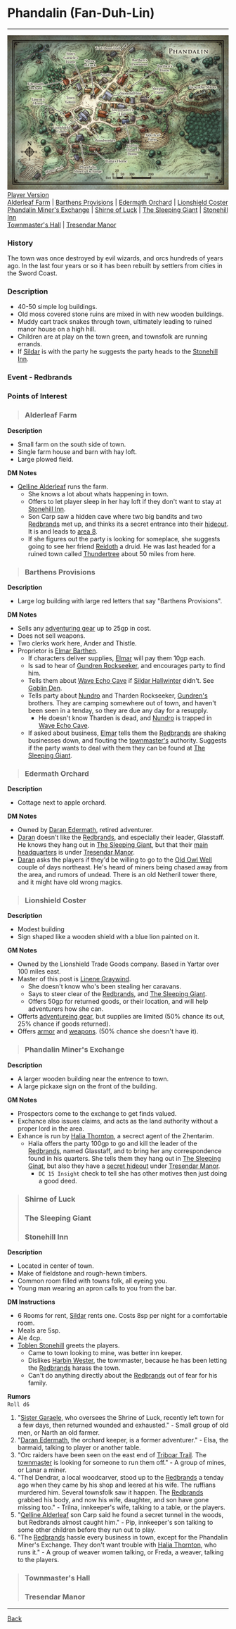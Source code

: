 # Phandalin (Fan-Duh-Lin)
---

![Phandalin](./images/phandalin.jpeg)
[Player Version](./images/phandalin-player.jpeg)  
[Alderleaf Farm](#alderleaf-farm) | [Barthens Provisions](#barthens-provisions) | [Edermath Orchard](#edermath-orchard) | [Lionshield Coster](#lionshield-coster)  
[Phandalin Miner's Exchange](#phandalin-miners-exchange) | [Shirne of Luck](#shirne-of-luck) | [The Sleeping Giant](#the-sleeping-giant) | [Stonehill Inn](#stonehill-inn)  
[Townmaster's Hall](#townmasters-hall) | [Tresendar Manor](#tresendar-manor)

### History
The town was once destroyed by evil wizards, and orcs hundreds of years ago. In the last four years or so it has been rebuilt by settlers from cities in the Sword Coast.

### Description
 - 40-50 simple log buildings.
 - Old moss covered stone ruins are mixed in with new wooden buildings.
 - Muddy cart track snakes through town, ultimately leading to ruined manor house on a high hill.
 - Children are at play on the town green, and townsfolk are running errands.
 - If [Sildar](../npcs/sildar-hallwinter.md) is with the party he suggests the party heads to the [Stonehill Inn](#stonehill-inn).

 ### **Event - Redbrands**

### Points of Interest
>### Alderleaf Farm
**Description**
- Small farm on the south side of town.
- Single farm house and barn with hay loft.
- Large plowed field.

**DM Notes**
- [Qelline Alderleaf](../npcs/qelline-alderleaf.md) runs the farm.
  - She knows a lot about whats happening in town.
  - Offers to let player sleep in her hay loft if they don't want to stay at [Stonehill Inn](#stonehill-inn).
  - Son Carp saw a hidden cave where two big bandits and two [Redbrands](#event---redbrands) met up, and thinks its a secret entrance into their [hideout](../locations/redbrand-hideout.md). It is and leads to [area 8](../locations/redbrand-hideout.md#8-crevasse).
  - If she figures out the party is looking for someplace, she suggests going to see her friend [Reidoth](../npcs/reidoth) a druid. He was last headed for a ruined town called [Thundertree](../locations/ruins-of-thundertree.md) about 50 miles from here.

>### Barthens Provisions
**Description**
- Large log building with large red letters that say "Barthens Provisions".

**DM Notes**
- Sells any [adventuring gear](https://5e.tools/quickreference.html#bookref-quick,1,adventuring%20gear) up to 25gp in cost.
- Does not sell weapons.
- Two clerks work here, Ander and Thistle.
- Proprietor is [Elmar Barthen](../npcs/elmar-barthen.md).
  - If characters deliver supplies, [Elmar](../npcs/elmar-barthen.md) will pay them 10gp each.
  - Is sad to hear of [Gundren Rockseeker](../npcs/gundren-rockseeker.md), and encourages party to find him.
  - Tells them about [Wave Echo Cave](../locations/wave-echo-cave.md) if [Sildar Hallwinter](../npcs/sildar-hallwinter.md) didn't. See [Goblin Den](../locations/cragmaw-hideout.md#6-goblin-den).
  - Tells party about [Nundro](../npcs/nundro-rockseeker.md) and Tharden Rockseeker, [Gundren's](../npcs/gundren-rockseeker.md) brothers. They are camping somewhere out of town, and haven't been seen in a tenday, so they are due any day for a resupply.
    - He doesn't know Tharden is dead, and [Nundro](../npcs/nundro-rockseeker.md) is trapped in [Wave Echo Cave](../locations/wave-echo-cave.md).
  - If asked about business, [Elmar](../npcs/elmar-barthen.md) tells them the [Redbrands](#event---redbrands) are shaking businesses down, and flouting the [townmaster's](#townmasters-hall) authority. Suggests if the party wants to deal with them they can be found at [The Sleeping Giant](#the-sleeping-giant).

>### Edermath Orchard
**Description**
- Cottage next to apple orchard.

**DM Notes**
- Owned by [Daran Edermath](../npcs/daran-edermath.md), retired adventurer.
- [Daran](../npcs/daran-edermath.md) doesn't like the [Redbrands](#event---redbrands), and especially their leader, Glasstaff. He knows they hang out in [The Sleeping Giant](#the-sleeping-giant), but that their [main headquarters](../locations/redbrand-hideout.md) is under [Tresendar Manor](#tresendar-manor).
- [Daran](../npcs/daran-edermath.md) asks the players if they'd be willing to go to the [Old Owl Well](../locations/old-owl-well.md) couple of days northeast. He's heard of miners being chased away from the area, and rumors of undead. There is an old Netheril tower there, and it might have old wrong magics.

>### Lionshield Coster
**Description**
- Modest building
- Sign shaped like a wooden shield with a blue lion painted on it.

**GM Notes**
- Owned by the Lionshield Trade Goods company. Based in Yartar over 100 miles east.
- Master of this post is [Linene Graywind](../npcs/linene-graywind.md).
  - She doesn't know who's been stealing her caravans.
  - Says to steer clear of the [Redbrands](#event---redbrands), and [The Sleeping Giant](#the-sleeping-giant).
  - Offers 50gp for returned goods, or their location, and will help adventurers how she can.
- Offerts [adventureing gear](https://5e.tools/quickreference.html#bookref-quick,1,adventuring%20gear), but supplies are limited (50% chance its out, 25% chance if goods returned).
- Offers [armor](https://5e.tools/quickreference.html#bookref-quick,1,armor%20and%20shields) and [weapons](https://5e.tools/quickreference.html#bookref-quick,1,weapons). (50% chance she doesn't have it).

>### Phandalin Miner's Exchange
**Description**
- A larger wooden building near the entrence to town.
- A large pickaxe sign on the front of the building.

**GM Notes**
- Prospectors come to the exchange to get finds valued.
- Exchance also issues claims, and acts as the land authority without a proper lord in the area.
- Exhance is run by [Halia Thornton](../npcs/halia-thornton.md), a secrect agent of the Zhentarim.
  - Halia offers the party 100gp to go and kill the leader of the [Redbrands](#event---redbrands), named Glasstaff, and to bring her any correspondence found in his quarters. She tells them they hang out in [The Sleeping Ginat](#the-sleeping-giant), but also they have a [secret hideout](../locations/redbrand-hideout.md) under [Tresendar Manor](#tresendar-manor).
     - `DC 15 Insight` check to tell she has other motives then just doing a good deed.

>### Shirne of Luck
>### The Sleeping Giant
>### Stonehill Inn
**Description**
- Located in center of town.
- Make of fieldstone and rough-hewn timbers.
- Common room filled with towns folk, all eyeing you.
- Young man wearing an apron calls to you from the bar.

**DM Instructions**
- 6 Rooms for rent, [Sildar](../npcs/sildar-hallwinter.md) rents one. Costs 8sp per night for a comfortable room.
- Meals are 5sp.
- Ale 4cp.
- [Toblen Stonehill](../npcs/toblen-stonehill.md) greets the players.
  - Came to town looking to mine, was better inn keeper.
  - Dislikes [Harbin Wester](../npcs/harbin-wester.md), the townmaster, because he has been letting the [Redbrands](#event---redbrands) harass the town.
  - Can't do anything directly about the [Redbrands](#event---redbrands) out of fear for his family.

**Rumors**  
`Roll d6`
 1. "[Sister Garaele](../npcs/sister-garaele.md), who oversees the Shrine of Luck, recently left town for a few days, then returned wounded and exhausted." - Small group of old men, or Narth an old farmer.
 2. "[Daran Edermath](../npcs/daran-edermath.md), the orchard keeper, is a former adventurer." - Elsa, the barmaid, talking to player or another table.
 3. "Orc raiders have been seen on the east end of [Triboar Trail](../locations/triboar-trail.md). The [townmaster](#townmasters-hall) is looking for someone to run them off." - A group of mines, or Lanar a miner.
 4. "Thel Dendrar, a local woodcarver, stood up to the [Redbrands](#event---redbrands) a tenday ago when they came by his shop and leered at his wife. The ruffians murdered him. Several townsfolk saw it happen. The [Redbrands](#event---redbrands) grabbed his body, and now his wife, daughter, and son have gone missing too." - Trilna, innkeeper's wife, talking to a table, or the players.
 5. "[Qelline Alderleaf](../npcs/qelline-alderleaf.md) son Carp said he found a secret tunnel in the woods, but Redbrands almost caught him." - Pip, innkeeper's son talking to some other children before they run out to play.
 6. "The [Redbrands](#event---redbrands) hassle every business in town, except for the Phandalin Miner's Exchange. They don't want trouble with [Halia Thornton](../npcs/halia-thornton.md), who runs it." - A group of weaver women talking, or Freda, a weaver, talking to the players.
>### Townmaster's Hall
>### Tresendar Manor

---
[Back](./locations.md)